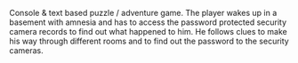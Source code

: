 Console & text based puzzle / adventure game. The player wakes up in a basement with amnesia and has to access the password protected security camera records to find out what happened to him. He follows clues to make his way through different rooms and to find out the password to the security cameras.
